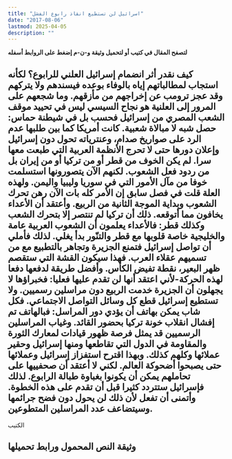 ```yaml
---
title: "اسرائيل لن تستطيع انقاذ رابوع الفشل"
date: "2017-08-06"
lastmod: 2025-04-05
description: ""
---
```

**لتصفح المقال في كتيب أو لتحميل وثيقة و-ن-م إضغط على الروابط أسفله**

## **كيف نقدر أثر انضمام إسرائيل العلني للرابوع؟ لكأنه استجاب لمطالباتهم إياه بالوفاء بوعده فيسندهم ولا يتركهم وقد عجز ترومب عن إخراجهم من مأزقهم. وما شجعهم على المرور إلى العلنية هو نجاح السيسي ليس في تحييد موقف الشعب المصري من إسرائيل فحسب بل في شيطنة حماس: حصل شبه لا مبالاة شعبية. كانت أمريكا كما بين طلبها عدم الرد على صواريخ صدام، وعنترياته تحول دون إسرائيل وإعلان دورها حتى لا تحرج الأنظمة العربية التي طبعت معها سرا. لم يكن الخوف من قطر أو من تركيا أو من إيران بل من ردود فعل الشعوب. لكنهم الآن يتصورونها استسلمت خوفا من مآل الأمور التي في سوريا وليبيا واليمن. ولهذه العلة قلت في فصل سابق إن الأمر كله بات الآن رهن تحرك الشعوب وبداية الموجة الثانية من الربيع. وأعتقد أن الأعداء يخافون مما أتوقعه. ذلك أن تركيا لم تنتصر إلا بتحرك الشعب وكذلك قطر: فالأعداء يعلمون أن الشعوب العربية عامة والخليجية خاصة قلوبها مع قطر والتنّور بدأ يغلي. لذلك فأملي أن تواصل إسرائيل فتمنع الجزيرة وتجاهر بالتطبيع مع من تسميهم عقلاء العرب. فهذا سيكون القشة التي ستقصم ظهر البعير، نقطة تفيض الكأس. وأفضل طريقة لدفعها دفعا لهذه الحركة-لأني اعتقد أنها لن تقدم عليها فعليا: فخبراؤها لا يجهلون أن الجزيرة خدمت الربيع دون مراسلين رسميين. ولا تستطيع إسرائيل قطع كل وسائل التواصل الاجتماعي. فكل شاب يمكن بهاتف أن يؤدي دور المراسل: فبالهاتف تم إفشال انقلاب خونة تركيا بحضور القائد. وغياب المراسلين الرسميين قد يمثل فرصة ظهور قيادات لمعارك الثورة والمقاومة في الدول التي تقاطعها ومنها إسرائيل وحقير عملائها وكلهم كذلك. وبهذا اقترح استفزاز إسرائيل وعملائها حتى يصبحوا أضحوكة العالم. لكني لا أعتقد أن صحفييها على تحاملهم يمكن أن يكونوا بغباوة طبالة الرابوع. لذلك فإسرائيل ستتردد كثيرا قبل أن تقدم على هذه الخطوة. وأتمنى أن تفعل لأن ذلك لن يحول دون فضح جرائمها وسيتضاعف عدد المراسلين المتطوعين.**

الكتيب

## وثيقة النص المحمول ورابط تحميلها

###

